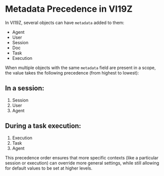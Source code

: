 # Metadata Precedence in VI19Z

In VI19Z, several objects can have `metadata` added to them:
- Agent
- User
- Session
- Doc
- Task
- Execution

When multiple objects with the same `metadata` field are present in a scope, the value takes the following precedence (from highest to lowest):

## In a session:
1. Session
2. User
3. Agent

## During a task execution:
1. Execution
2. Task
3. Agent

This precedence order ensures that more specific contexts (like a particular session or execution) can override more general settings, while still allowing for default values to be set at higher levels.
